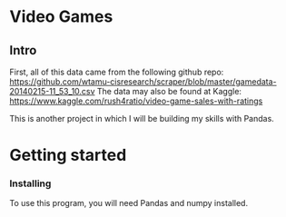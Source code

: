 # Video Games
## Intro

First, all of this data came from the following github repo:
https://github.com/wtamu-cisresearch/scraper/blob/master/gamedata-20140215-11_53_10.csv
The data may also be found at Kaggle:
https://www.kaggle.com/rush4ratio/video-game-sales-with-ratings

This is another project in which I will be building my skills with Pandas.


# Getting started
### Installing

To use this program, you will need Pandas and numpy installed.
